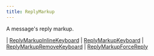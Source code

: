 ```yaml
---
title: ReplyMarkup
---
```


A message's reply markup.

<div class="font-mono whitespace-pre"><span class="opacity-50">| </span><a href="/types/replymarkupinlinekeyboard"  >ReplyMarkupInlineKeyboard</a><span class="opacity-50">
| </span><a href="/types/replymarkupkeyboard"  >ReplyMarkupKeyboard</a><span class="opacity-50">
| </span><a href="/types/replymarkupremovekeyboard"  >ReplyMarkupRemoveKeyboard</a><span class="opacity-50">
| </span><a href="/types/replymarkupforcereply"  >ReplyMarkupForceReply</a></div>

